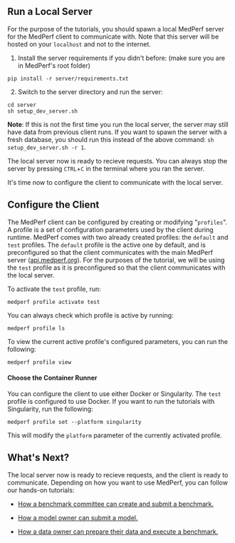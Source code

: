 ## Run a Local Server

For the purpose of the tutorials, you should spawn a local MedPerf server for the MedPerf client to communicate with. Note that this server will be hosted on your `localhost` and not to the internet.

1. Install the server requirements if you didn't before: (make sure you are in MedPerf's root folder)

```
pip install -r server/requirements.txt
```

2. Switch to the server directory and run the server:

```
cd server
sh setup_dev_server.sh
```

**Note**: If this is not the first time you run the local server, the server may still have data from previous client runs. If you want to spawn the server with a fresh database, you should run this instead of the above command: `sh setup_dev_server.sh -r 1`.

The local server now is ready to recieve requests. You can always stop the server by pressing `CTRL`+`C` in the terminal where you ran the server.

It's time now to configure the client to communicate with the local server.

## Configure the Client

The MedPerf client can be configured by creating or modifying "`profiles`". A profile is a set of configuration parameters used by the client during runtime. MedPerf comes with two already created profiles: the `default` and `test` profiles. The `default` profile is the active one by default, and is preconfigured so that the client communicates with the main MedPerf server ([api.medperf.org](api.medperf.org)). For the purposes of the tutorial, we will be using the `test` profile as it is preconfigured so that the client communicates with the local server.

To activate the `test` profile, run:

```
medperf profile activate test
```

You can always check which profile is active by running:

```
medperf profile ls
```

To view the current active profile's configured parameters, you can run the following:

```
medperf profile view
```

#### Choose the Container Runner

You can configure the client to use either Docker or Singularity. The `test` profile is configured to use Docker. If you want to run the tutorials with Singularity, run the following:

```
medperf profile set --platform singularity
```

This will modify the `platform` parameter of the currently activated profile.

## What's Next?

The local server now is ready to recieve requests, and the client is ready to communicate. Depending on how you want to use MedPerf, you can follow our hands-on tutorials:

- [How a benchmark committee can create and submit a benchmark.](benchmark_owner_demo.md)

- [How a model owner can submit a model.](model_owner_demo.md)

- [How a data owner can prepare their data and execute a benchmark.](data_owner_demo.md)
